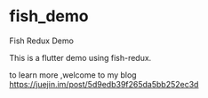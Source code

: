 # fish_demo

Fish Redux Demo

This is a flutter demo using fish-redux.

to learn more ,welcome to my blog
https://juejin.im/post/5d9edb39f265da5bb252ec3d
